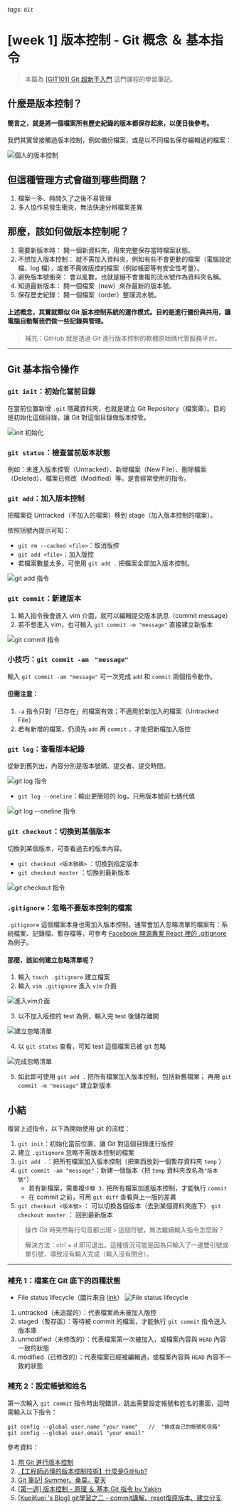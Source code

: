 ###### tags: `Git`

# [week 1] 版本控制 - Git 概念 ＆ 基本指令

> 本篇為 [[GIT101] Git 超新手入門](https://lidemy.com/p/git101) 這門課程的學習筆記。

## 什麼是版本控制？

#### 簡言之，就是將一個檔案所有歷史紀錄的版本都保存起來，以便日後參考。

我們其實曾接觸過版本控制，例如備份檔案，或是以不同檔名保存編輯過的檔案：

![個人的版本控制](https://i.imgur.com/2nnCsCD.png)
## 但這種管理方式會碰到哪些問題？

1. 檔案一多、時間久了之後不易管理
2. 多人協作易發生衝突，無法快速分辨檔案差異

## 那麼，該如何做版本控制呢？

1. 需要新版本時：
開一個新資料夾，用來完整保存當時檔案狀態。
3. 不想加入版本控制：
就不需加入資料夾，例如有些不會更動的檔案（電腦設定檔、log 檔），或者不需做版控的檔案（例如帳密等有安全性考量）。
5. 避免版本號衝突：
會以亂數，也就是絕不會重複的流水號作為資料夾名稱。
7. 知道最新版本：
開一個檔案（new）來存最新的版本號。
9. 保存歷史紀錄：
開一個檔案（order）整理流水號。
 
#### 上述概念，其實就類似 Git 版本控制系統的運作模式。目的是進行備份與共用，讓電腦自動幫我們做一些記錄與管理。

> 補充：GitHub 就是透過 Git 進行版本控制的軟體原始碼代管服務平台。

---

## Git 基本指令操作

### `git init`：初始化當前目錄

在當前位置新增 `.git` 隱藏資料夾，也就是建立 Git Repository（檔案庫）。目的是初始化這個目錄，讓 Git 對這個目錄做版本控管。

![init 初始化](https://i.imgur.com/BVuxZag.png)

### `git status`：檢查當前版本狀態

例如：未進入版本控管（Untracked）、新增檔案（New File）、刪除檔案（Deleted）、檔案已修改（Modified）等。是會經常使用的指令。

### `git add`：加入版本控制

把檔案從 Untracked（不加入的檔案）移到 stage（加入版本控制的檔案）。

依照括號內提示可知：
- `git rm --cached <file>`：取消版控
- `git add <file>`：加入版控
- 若檔案數量太多，可使用 `git add .` 把檔案全部加入版本控制。

![git add 指令](https://i.imgur.com/vX2e43W.png)
 
### `git commit`：新建版本

1. 輸入指令後會進入 vim 介面，就可以編輯提交版本訊息（commit message）
2. 若不想進入 vim，也可輸入 `git commit -m "message"` 直接建立新版本

![git commit 指令](https://i.imgur.com/NlBaU85.png)

### 小技巧：`git commit -am　"message"` 

輸入 `git commit -am "message"` 可一次完成 `add` 和 `commit` 兩個指令動作。

#### 但需注意：

1. `-a` 指令只對「已存在」的檔案有效；不適用於新加入的檔案（Untracked File）
2. 若有新增的檔案，仍須先 `add` 再 `commit` ，才能把新檔加入版控

### `git log`：查看版本紀錄

從新到舊列出，內容分別是版本號碼、提交者、提交時間。

![git log 指令](https://i.imgur.com/gZ9G2c1.png)

- `git log --oneline`：輸出更簡短的 log，只用版本號前七碼代值

![git log --oneline 指令](https://i.imgur.com/V0HyJbP.png)

### `git checkout`：切換到某個版本

切換到某個版本，可查看過去的版本內容。
- `git checkout <版本號碼>` ：切換到指定版本
- `git checkout master` ：切換到最新版本

![git checkout 指令](https://i.imgur.com/hqROiIw.png)

### `.gitignore`：忽略不要版本控制的檔案

`.gitignore` 這個檔案本身也需加入版本控制。通常會加入忽略清單的檔案有：系統檔案、記錄檔、暫存檔等，可參考 [Facebook 開源專案 React 裡的 .gitignore](https://github.com/facebook/react/blob/master/.gitignore) 為例子。

#### 那麼，該如何建立忽略清單呢？

1. 輸入 `touch .gitignore` 建立檔案
2. 輸入 `vim .gitignore` 進入 `vim` 介面
 
![進入vim介面](https://i.imgur.com/dwIzY2m.png)

3. 以不加入版控的 test 為例，輸入完 test 後儲存離開

![建立忽略清單](https://i.imgur.com/WtYtJkL.png)

4. 以 `git status` 查看，可知 test 這個檔案已被 git 忽略

![完成忽略清單](https://i.imgur.com/XUsgqPr.png)

5. 如此即可使用 `git add .` 把所有檔案加入版本控制，包括新舊檔案；
再用 `git commit -m "message"` 建立新版本


## 小結

複習上述指令，以下為開始使用 git 的流程：

1. `git init`：初始化當前位置，讓 Git 對這個目錄進行版控
2. 建立 `.gitignore` 忽略不需版本控制的檔案
3. `git add .`：把所有檔案加入版本控制（把東西放到一個暫存資料夾 `temp`  ）
4. `git commit -am "message"`：新建一個版本（把 `temp` 資料夾改名為`"版本號"`）
   - 若有新檔案，需重複`步驟 3.` 把所有檔案加進版本控制，才能執行 `commit`
   - 在 commit 之前，可用 `git diff` 查看與上一版的差異
5. `git checkout <版本號>` ： 可以切換各個版本（去到某個資料夾底下）
`git checkout master` ： 回到最新版本

> 操作 Git 時突然每行句首都出現 `>` 這個符號，無法繼續輸入指令怎麼辦？
> 
>解決方法：ctrl + d 即可退出。這種情況可能是因為只輸入了一邊雙引號或單引號，導致沒有輸入完成（輸入沒有閉合）。

---

### 補充 1：檔案在 Git 底下的四種狀態

- File status lifecycle（圖片來自 [link](https://kueiblog.herokuapp.com/post/git%E5%AD%B8%E7%BF%92%E4%B9%8B%E4%BA%8C%20-%20commit%E8%AC%9B%E8%A7%A3%E3%80%81reset%E5%BE%A9%E5%8E%9F%E7%89%88%E6%9C%AC%E3%80%81%E5%BB%BA%E7%AB%8B%E5%88%86%E6%94%AF/)）
![File status lifecycle](https://i.imgur.com/jz9qufH.png)

1. untracked（未追蹤的）：代表檔案尚未被加入版控
2. staged（暫存區）：等待被 commit 的檔案，才能執行 `git commit` 指令送入版本庫
3. unmodified（未修改的）：代表檔案第一次被加入，或檔案內容與 `HEAD` 內容一致的狀態
4. modified（已修改的）：代表檔案已經被編輯過，或檔案內容與 `HEAD` 內容不一致的狀態

### 補充 2：設定帳號和姓名

第一次輸入 `git commit` 指令時出現錯誤，跳出需要設定帳號和姓名的畫面，這時需輸入以下指令：
```
git config --global user.name "your name"　　//  "換成自己的帳號和信箱"
git config --global user.email "your email"
```

參考資料：

1. [用 Git 進行版本控制](https://djangogirlstaipei.herokuapp.com/tutorials/version-control-with-git/?os=windows)
2. [【工程師必懂的版本控制技術】什麼是GitHub?](https://medium.com/@makerincollege2018/%E5%B7%A5%E7%A8%8B%E5%B8%AB%E5%BF%85%E6%87%82%E7%9A%84%E7%89%88%E6%9C%AC%E6%8E%A7%E5%88%B6%E6%8A%80%E8%A1%93-%E4%BB%80%E9%BA%BC%E6%98%AFgithub-376421fd871d)
3. [Git 筆記| Summer。桑莫。夏天](https://cythilya.github.io/2018/04/05/git/)
4. [[第一週] 版本控制 - 原理 ＆ 基本 Git 指令 by Yakim](https://yakimhsu.com/project/project_w1_Git_1.html)
5. [[KueiKuei 's Blog] git學習之二 - commit講解、reset復原版本、建立分支](https://kueiblog.herokuapp.com/post/git%E5%AD%B8%E7%BF%92%E4%B9%8B%E4%BA%8C%20-%20commit%E8%AC%9B%E8%A7%A3%E3%80%81reset%E5%BE%A9%E5%8E%9F%E7%89%88%E6%9C%AC%E3%80%81%E5%BB%BA%E7%AB%8B%E5%88%86%E6%94%AF/)
